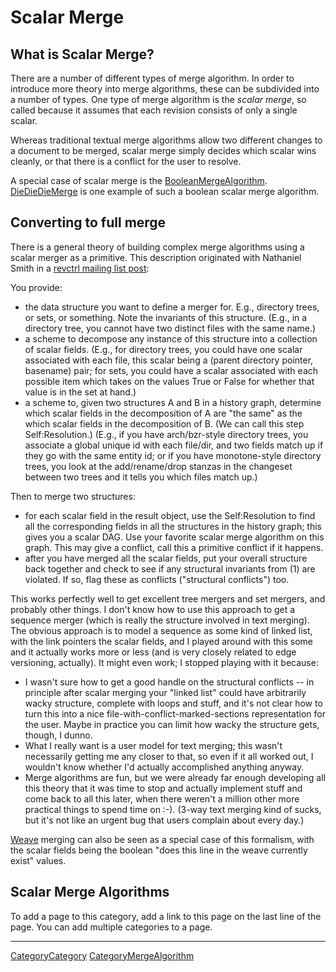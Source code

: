 # Scalar Merge

## What is Scalar Merge?

There are a number of different types of merge algorithm.  In order to introduce more theory into merge algorithms, these can be subdivided into a number of types.  One type of merge algorithm is the _scalar merge_, so called because it assumes that each revision consists of only a single scalar.

Whereas traditional textual merge algorithms allow two different changes to a document to be merged, scalar merge simply decides which scalar wins cleanly, or that there is a conflict for the user to resolve.

A special case of scalar merge is the [BooleanMergeAlgorithm](BooleanMergeAlgorithm.md).  [DieDieDieMerge](DieDieDieMerge.md) is one example of such a boolean scalar merge algorithm.

## Converting to full merge

There is a general theory of building complex merge algorithms using a scalar merger as a primitive.  This description originated with Nathaniel Smith in a [revctrl mailing list post](http://article.gmane.org/gmane.comp.version-control.revctrl/189):

You provide:
  * the data structure you want to define a merger for.  E.g., directory trees, or sets, or something.  Note the invariants of this structure.  (E.g., in a directory tree, you cannot have two distinct files with the same name.)
  * a scheme to decompose any instance of this structure into a collection of scalar fields.  (E.g., for directory trees, you could have one scalar associated with each file, this scalar being a (parent directory pointer, basename) pair; for sets, you could have a scalar associated with each possible item which takes on the values True or False for whether that value is in the set at hand.)
  * a scheme to, given two structures A and B in a history graph, determine which scalar fields in the decomposition of A are "the same" as the which scalar fields in the decomposition of B.  (We can call this step Self:Resolution.)  (E.g., if you have arch/bzr-style directory trees, you associate a global unique id with each file/dir, and two fields match up if they go with the same entity id; or if you have monotone-style directory trees, you look at the add/rename/drop stanzas in the changeset between two trees and it tells you which files match up.)

Then to merge two structures:
   * for each scalar field in the result object, use the Self:Resolution to find all the corresponding fields in all the structures in the history graph; this gives you a scalar DAG.  Use your favorite scalar merge algorithm on this graph.  This may give a conflict, call this a primitive conflict if it happens.
   * after you have merged all the scalar fields, put your overall structure back together and check to see if any structural invariants from (1) are violated.  If so, flag these as conflicts ("structural conflicts") too.

This works perfectly well to get excellent tree mergers and set mergers, and probably other things.  I don't know how to use this approach to get a sequence merger (which is really the structure involved in text merging).  The obvious approach is to model a sequence as some kind of linked list, with the link pointers the scalar fields, and I played around with this some and it actually works more or less (and is very closely related to edge versioning, actually).  It might even work; I stopped playing with it because:
   * I wasn't sure how to get a good handle on the structural conflicts -- in principle after scalar merging your "linked list" could have arbitrarily wacky structure, complete with loops and stuff, and it's not clear how to turn this into a nice file-with-conflict-marked-sections representation for the user. Maybe in practice you can limit how wacky the structure gets, though, I dunno.
   * What I really want is a user model for text merging; this wasn't necessarily getting me any closer to that, so even if it all worked out, I wouldn't know whether I'd actually accomplished anything anyway.
   * Merge algorithms are fun, but we were already far enough developing all this theory that it was time to stop and actually implement stuff and come back to all this later, when there weren't a million other more practical things to spend time on :-).  (3-way text merging kind of sucks, but it's not like an urgent bug that users complain about every day.)

[Weave](Weave.md) merging can also be seen as a special case of this formalism, with the scalar fields being the boolean "does this line in the weave currently exist" values.

## Scalar Merge Algorithms

To add a page to this category, add a link to this page on the last line of the page. You can add multiple categories to a page.

----

[CategoryCategory](CategoryCategory.md) [CategoryMergeAlgorithm](CategoryMergeAlgorithm.md)
